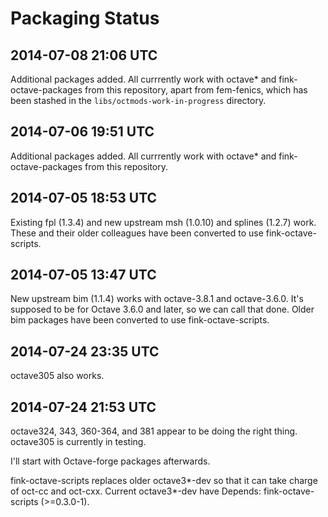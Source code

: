 Packaging Status
================

2014-07-08 21:06 UTC
--------------------

Additional packages added.  All currrently work with octave* and fink-octave-packages from this repository,
apart from fem-fenics, which has been stashed in the `libs/octmods-work-in-progress` directory.

2014-07-06 19:51 UTC
--------------------

Additional packages added.  All currrently work with octave* and fink-octave-packages from this repository.

2014-07-05 18:53 UTC
--------------------

Existing fpl (1.3.4) and new upstream msh (1.0.10) and splines (1.2.7) work.
These and their older colleagues have been converted to use fink-octave-scripts.

2014-07-05 13:47 UTC
--------------------

New upstream bim (1.1.4) works with octave-3.8.1 and octave-3.6.0.  It's supposed to be
for Octave 3.6.0 and later, so we can call that done.
Older bim packages have been converted to use fink-octave-scripts.

2014-07-24 23:35 UTC
--------------------

octave305 also works.

2014-07-24 21:53 UTC
--------------------

octave324, 343, 360-364, and 381 appear to be doing the right thing.
octave305 is currently in testing.

I'll start with Octave-forge packages afterwards.

fink-octave-scripts replaces older octave3*-dev so that it can take charge of oct-cc and oct-cxx.
Current octave3*-dev have Depends: fink-octave-scripts (>=0.3.0-1).

